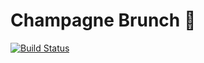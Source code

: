 # Champagne Brunch 🍾

[![Build Status](https://travis-ci.org/JanGorman/ChampagneBrunch.svg?branch=master)](https://travis-ci.org/JanGorman/ChampagneBrunch)
